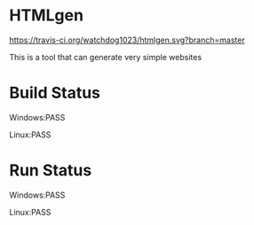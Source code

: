 # HTMLgen

https://travis-ci.org/watchdog1023/htmlgen.svg?branch=master

This is a tool that can generate very simple websites

# Build Status
Windows:PASS

Linux:PASS

# Run Status

Windows:PASS

Linux:PASS

